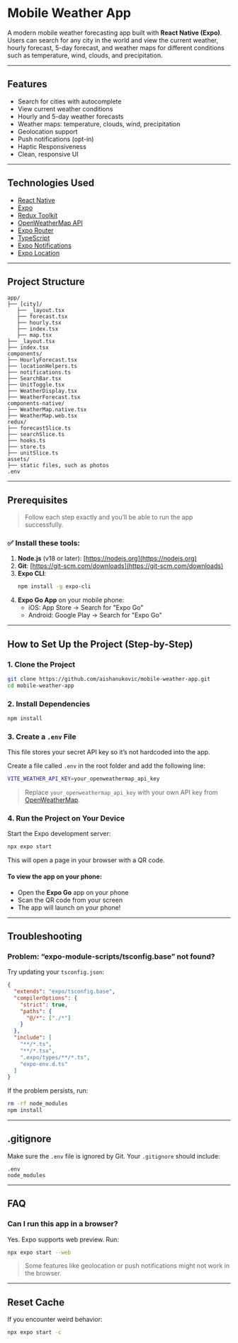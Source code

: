 # Mobile Weather App

A modern mobile weather forecasting app built with **React Native (Expo)**. Users can search for any city in the world and view the current weather, hourly forecast, 5-day forecast, and weather maps for different conditions such as temperature, wind, clouds, and precipitation.

---

## Features

- Search for cities with autocomplete
- View current weather conditions
- Hourly and 5-day weather forecasts
- Weather maps: temperature, clouds, wind, precipitation
- Geolocation support
- Push notifications (opt-in)
- Haptic Responsiveness
- Clean, responsive UI

---

## Technologies Used

- [React Native](https://reactnative.dev/)
- [Expo](https://expo.dev/)
- [Redux Toolkit](https://redux-toolkit.js.org/)
- [OpenWeatherMap API](https://openweathermap.org/api)
- [Expo Router](https://expo.github.io/router/)
- [TypeScript](https://www.typescriptlang.org/)
- [Expo Notifications](https://docs.expo.dev/versions/latest/sdk/notifications/)
- [Expo Location](https://docs.expo.dev/versions/latest/sdk/location/)

---

## Project Structure

```
app/
├── [city]/
   ├── _layout.tsx
   ├── forecast.tsx
   ├── hourly.tsx
   ├── index.tsx
   ├── map.tsx
├── _layout.tsx    
├── index.tsx   
components/
├── HourlyForecast.tsx
├── locationHelpers.ts
├── notifications.ts
├── SearchBar.tsx
├── UnitToggle.tsx
├── WeatherDisplay.tsx
├── WeatherForecast.tsx
components-native/
├── WeatherMap.native.tsx
├── WeatherMap.web.tsx
redux/
├── forecastSlice.ts
├── searchSlice.ts
├── hooks.ts
├── store.ts
├── unitSlice.ts
assets/
├── static files, such as photos
.env                
```

---

## Prerequisites

> Follow each step exactly and you’ll be able to run the app successfully.

### ✅ Install these tools:

1. **Node.js** (v18 or later): [https://nodejs.org](https://nodejs.org)
2. **Git**: [https://git-scm.com/downloads](https://git-scm.com/downloads)
3. **Expo CLI**:
   ```bash
   npm install -g expo-cli
   ```
4. **Expo Go App** on your mobile phone:
   - iOS: App Store → Search for "Expo Go"
   - Android: Google Play → Search for "Expo Go"

---

## How to Set Up the Project (Step-by-Step)

### 1. **Clone the Project**

```bash
git clone https://github.com/aishanukovic/mobile-weather-app.git
cd mobile-weather-app
```

### 2. **Install Dependencies**

```bash
npm install
```

### 3. **Create a `.env` File**

This file stores your secret API key so it’s not hardcoded into the app.

Create a file called `.env` in the root folder and add the following line:

```bash
VITE_WEATHER_API_KEY=your_openweathermap_api_key
```

> Replace `your_openweathermap_api_key` with your own API key from [OpenWeatherMap](https://openweathermap.org/appid).

### 4. **Run the Project on Your Device**

Start the Expo development server:

```bash
npx expo start
```

This will open a page in your browser with a QR code.

#### To view the app on your phone:

- Open the **Expo Go** app on your phone
- Scan the QR code from your screen
- The app will launch on your phone!

---

## Troubleshooting

### Problem: “expo-module-scripts/tsconfig.base” not found?

Try updating your `tsconfig.json`:

```json
{
  "extends": "expo/tsconfig.base",
  "compilerOptions": {
    "strict": true,
    "paths": {
      "@/*": ["./*"]
    }
  },
  "include": [
    "**/*.ts",
    "**/*.tsx",
    ".expo/types/**/*.ts",
    "expo-env.d.ts"
  ]
}
```

If the problem persists, run:

```bash
rm -rf node_modules
npm install
```

---

## .gitignore

Make sure the `.env` file is ignored by Git. Your `.gitignore` should include:

```
.env
node_modules
```

---

## FAQ

### Can I run this app in a browser?

Yes. Expo supports web preview. Run:

```bash
npx expo start --web
```

> Some features like geolocation or push notifications might not work in the browser.

---

## Reset Cache

If you encounter weird behavior:

```bash
npx expo start -c
```